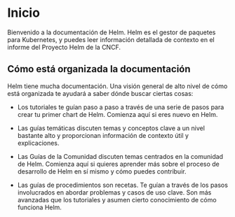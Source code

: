 # Inicio

Bienvenido a la documentación de Helm. Helm es el gestor de paquetes para Kubernetes, y puedes leer información detallada de contexto en el informe del Proyecto Helm de la CNCF.

## Cómo está organizada la documentación

Helm tiene mucha documentación. Una visión general de alto nivel de cómo está organizada te ayudará a saber dónde buscar ciertas cosas:

* Los tutoriales te guían paso a paso a través de una serie de pasos para crear tu primer chart de Helm. Comienza aquí si eres nuevo en Helm.

* Las guías temáticas discuten temas y conceptos clave a un nivel bastante alto y proporcionan información de contexto útil y explicaciones.

* Las Guías de la Comunidad discuten temas centrados en la comunidad de Helm. Comienza aquí si quieres aprender más sobre el proceso de desarrollo de Helm en sí mismo y cómo puedes contribuir.

* Las guías de procedimientos son recetas. Te guían a través de los pasos involucrados en abordar problemas y casos de uso clave. Son más avanzadas que los tutoriales y asumen cierto conocimiento de cómo funciona Helm.
